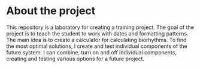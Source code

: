 # About the project

This repository is a laboratory for creating a training project. The goal of the project is to teach the student to work with dates and formatting patterns. The main idea is to create a calculator for calculating biorhythms. To find the most optimal solutions, I create and test individual components of the future system. I can combine, turn on and off individual components, creating and testing various options for a future project.
